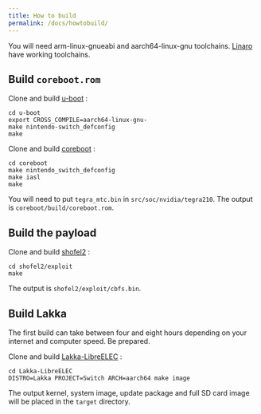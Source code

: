 ```yaml
---
title: How to build
permalink: /docs/howtobuild/
---
```


You will need arm-linux-gnueabi and aarch64-linux-gnu toolchains. [Linaro](https://releases.linaro.org/components/toolchain/binaries/latest-7/) have working toolchains.

## Build `coreboot.rom`

Clone and build [u-boot](https://github.com/lakka-switch/u-boot) : 

```
cd u-boot
export CROSS_COMPILE=aarch64-linux-gnu-
make nintendo-switch_defconfig
make
```

Clone and build [coreboot](https://github.com/lakka-switch/coreboot) : 

```
cd coreboot
make nintendo_switch_defconfig
make iasl
make
```

You will need to put `tegra_mtc.bin` in `src/soc/nvidia/tegra210`. The output is `coreboot/build/coreboot.rom`.

## Build the payload

Clone and build [shofel2](https://github.com/lakka-switch/shofel2) : 

```
cd shofel2/exploit
make
```

The output is `shofel2/exploit/cbfs.bin`.

## Build Lakka

The first build can take between four and eight hours depending on your internet and computer speed. Be prepared.

Clone and build [Lakka-LibreELEC](https://github.com/lakka-switch/Lakka-LibreELEC) :

```
cd Lakka-LibreELEC
DISTRO=Lakka PROJECT=Switch ARCH=aarch64 make image
```

The output kernel, system image, update package and full SD card image will be placed in the `target` directory.
